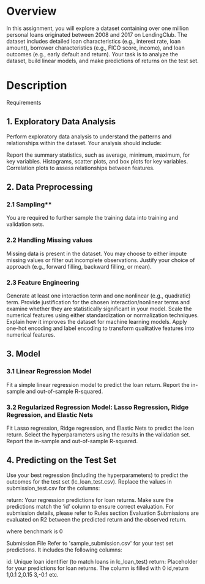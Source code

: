 # Overview

In this assignment, you will explore a dataset containing over one million personal loans
originated between 2008 and 2017 on LendingClub. The dataset includes detailed loan
characteristics (e.g., interest rate, loan amount), borrower characteristics (e.g., FICO score,
income), and loan outcomes (e.g., early default and return). Your task is to analyze the dataset,
build linear models, and make predictions of returns on the test set.


# Description

Requirements

## 1. Exploratory Data Analysis
Perform exploratory data analysis to understand the patterns and relationships within the dataset. Your analysis should include:

Report the summary statistics, such as average, minimum, maximum, for key variables.
Histograms, scatter plots, and box plots for key variables.
Correlation plots to assess relationships between features.

## 2. Data Preprocessing

### 2.1 Sampling**
You are required to further sample the training data into training and validation sets.

### 2.2 Handling Missing values
Missing data is present in the dataset. You may choose to either impute missing values or filter out incomplete observations. Justify your choice of approach (e.g., forward filling, backward filling, or mean).

### 2.3 Feature Engineering
Generate at least one interaction term and one nonlinear (e.g., quadratic) term. Provide justification for the chosen interaction/nonlinear terms and examine whether they are statistically significant in your model.
Scale the numerical features using either standardization or normalization techniques. Explain how it improves the dataset for machine learning models.
Apply one-hot encoding and label encoding to transform qualitative features into numerical features.

## 3. Model

### 3.1 Linear Regression Model

Fit a simple linear regression model to predict the loan return. Report the in-sample and out-of-sample R-squared.

### 3.2 Regularized Regression Model: Lasso Regression, Ridge Regression, and Elastic Nets
Fit Lasso regression, Ridge regression, and Elastic Nets to predict the loan return. Select the hyperparameters using the results in the validation set. Report the in-sample and out-of-sample R-squared.

## 4. Predicting on the Test Set
Use your best regression (including the hyperparameters) to predict the outcomes for the test set (lc_loan_test.csv). Replace the values in submission_test.csv for the columns:

return: Your regression predictions for loan returns.
Make sure the predictions match the ‘id’ column to ensure correct evaluation.
For submission details, please refer to Rules section
Evaluation
Submissions are evaluated on R2 between the predicted return and the observed return.

where benchmark is 0

Submission File
Refer to 'sample_submission.csv' for your test set predictions. It includes the following columns:

id: Unique loan identifier (to match loans in lc_loan_test)
return: Placeholder for your predictions for loan returns. The column is filled with 0
id,return
1,0.1
2,0.15
3,-0.1
etc.
